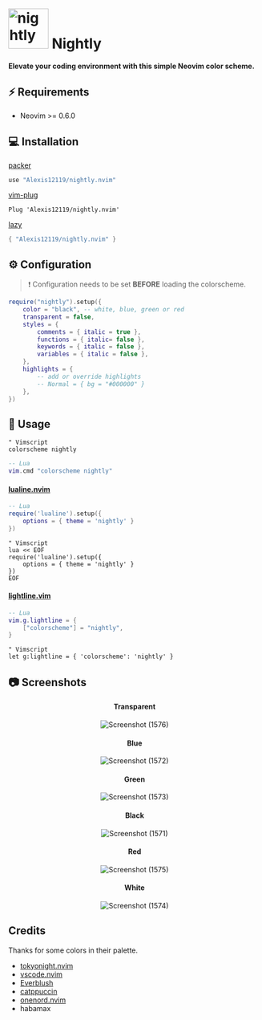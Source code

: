 # <img src="https://user-images.githubusercontent.com/74944536/214324244-9fc431df-73b3-4472-b90b-8c14a5cd17a5.png" alt="nightly" width="80"/> Nightly

**Elevate your coding environment with this simple Neovim color scheme.**

## ⚡️ Requirements

- Neovim >= 0.6.0

## 💻 Installation

[packer](https://github.com/wbthomason/packer.nvim)

```lua
use "Alexis12119/nightly.nvim"
```

[vim-plug](https://github.com/junegunn/vim-plug)

```vim
Plug 'Alexis12119/nightly.nvim'
```

[lazy](https://github.com/folke/lazy.nvim)

```lua
{ "Alexis12119/nightly.nvim" }
```

## ⚙️ Configuration

> ❗️ Configuration needs to be set **BEFORE** loading the colorscheme.

```lua
require("nightly").setup({
    color = "black", -- white, blue, green or red
    transparent = false,
    styles = {
        comments = { italic = true },
        functions = { italic= false },
        keywords = { italic = false },
        variables = { italic = false },
    },
    highlights = {
        -- add or override highlights
        -- Normal = { bg = "#000000" }
    },
})
```

## 🚀 Usage

```vim
" Vimscript
colorscheme nightly
```

```lua
-- Lua
vim.cmd "colorscheme nightly"
```

#### [lualine.nvim](https://github.com/nvim-lualine/lualine.nvim)

```lua
-- Lua
require('lualine').setup({
    options = { theme = 'nightly' }
})
```

```vim
" Vimscript
lua << EOF
require('lualine').setup({
    options = { theme = 'nightly' }
})
EOF
```

#### [lightline.vim](https://github.com/itchyny/lightline.vim)

```lua
-- Lua
vim.g.lightline = {
    ["colorscheme"] = "nightly",
}
```

```vim
" Vimscript
let g:lightline = { 'colorscheme': 'nightly' }
```

## 📷 Screenshots

<div align="center">

#### Transparent

![Screenshot (1576)](https://user-images.githubusercontent.com/74944536/218347872-16a189bc-8dec-475f-a54f-0a6807f86ef6.png)

#### Blue

![Screenshot (1572)](https://user-images.githubusercontent.com/74944536/218347890-243e41d4-cd53-4b8e-9906-062c5ad299c2.png)

#### Green

![Screenshot (1573)](https://user-images.githubusercontent.com/74944536/218347910-9e8703dd-b4f5-4ed0-905d-d83d29390a2a.png)

#### Black

![Screenshot (1571)](https://user-images.githubusercontent.com/74944536/218347923-8f3e7fb4-57e9-4e6f-8aca-613d0f742836.png)

#### Red

![Screenshot (1575)](https://user-images.githubusercontent.com/74944536/218347943-743da274-cc70-47c5-9e5c-52ed21acf939.png)

#### White

![Screenshot (1574)](https://user-images.githubusercontent.com/74944536/218347955-55df6191-0db7-42a5-ab3c-73f9e577204e.png)

</div>

## Credits

Thanks for some colors in their palette.

- [tokyonight.nvim](https://github.com/folke/tokyonight.nvim)
- [vscode.nvim](https://github.com/Mofiqul/vscode.nvim)
- [Everblush](https://github.com/Everblush/nvim)
- [catppuccin](https://github.com/catppuccin/nvim)
- [onenord.nvim](https://github.com/rmehri01/onenord.nvim)
- habamax

